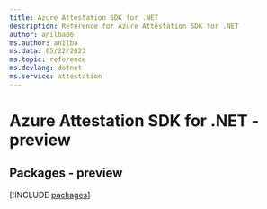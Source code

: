```yaml
---
title: Azure Attestation SDK for .NET
description: Reference for Azure Attestation SDK for .NET
author: anilba06
ms.author: anilba
ms.data: 05/22/2023
ms.topic: reference
ms.devlang: dotnet
ms.service: attestation
---
```

# Azure Attestation SDK for .NET - preview
## Packages - preview
[!INCLUDE [packages](attestation-index.md)]